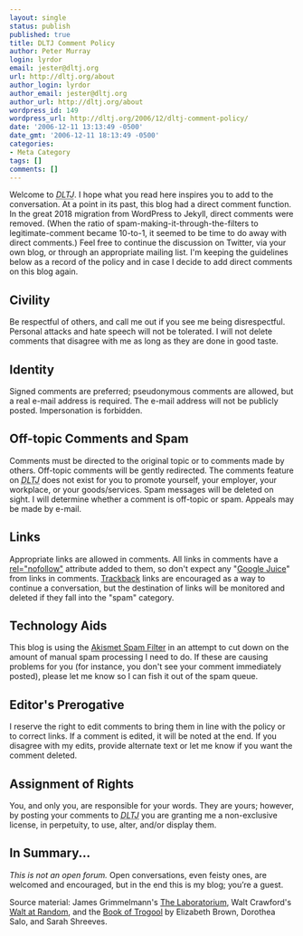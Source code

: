```yaml
---
layout: single
status: publish
published: true
title: DLTJ Comment Policy
author: Peter Murray
login: lyrdor
email: jester@dltj.org
url: http://dltj.org/about
author_login: lyrdor
author_email: jester@dltj.org
author_url: http://dltj.org/about
wordpress_id: 149
wordpress_url: http://dltj.org/2006/12/dltj-comment-policy/
date: '2006-12-11 13:13:49 -0500'
date_gmt: '2006-12-11 18:13:49 -0500'
categories:
- Meta Category
tags: []
comments: []
---
```

Welcome to _<acronym title="Disruptive Library Technology Jester">DLTJ</acronym>_.
I hope what you read here inspires you to add to the conversation.
At a point in its past, this blog had a direct comment function.
In the great 2018 migration from WordPress to Jekyll, direct comments were removed.
(When the ratio of spam-making-it-through-the-filters to legitimate-comment became 10-to-1, it seemed to be time to do away with direct comments.)
Feel free to continue the discussion on Twitter, via your own blog, or through an appropriate mailing list.
I'm keeping the guidelines below as a record of the policy and in case I decide to add direct comments on this blog again.

## Civility
Be respectful of others, and call me out if you see me being disrespectful.
Personal attacks and hate speech will not be tolerated.
I will not delete comments that disagree with me as long as they are done in good taste.

## Identity
Signed comments are preferred; pseudonymous comments are allowed, but a real e-mail address is required.
The e-mail address will not be publicly posted.
Impersonation is forbidden.

## Off-topic Comments and Spam
Comments must be directed to the original topic or to comments made by others.
Off-topic comments will be gently redirected.
The comments feature on _<acronym title="Disruptive Library Technology Jester">DLTJ</acronym>_ does not exist for you to promote yourself, your employer, your workplace, or your goods/services.
Spam messages will be deleted on sight.
I will determine whether a comment is off-topic or spam.
Appeals may be made by e-mail.

## Links
Appropriate links are allowed in comments.  All links in comments have a [rel="nofollow"](http://en.wikipedia.org/wiki/Nofollow "nofollow | Wikipedia") attribute added to them, so don't expect any "[Google Juice](http://www.c2.com/cgi/wiki?GoogleJuice)" from links in comments.
[Trackback](http://en.wikipedia.org/wiki/Trackback "Trackback - Wikipedia") links are encouraged as a way to continue a conversation, but the destination of links will be monitored and deleted if they fall into the "spam" category.

## Technology Aids
This blog is using the [Akismet Spam Filter](http://akismet.com/) in an attempt to cut down on the amount of manual spam processing I need to do.
If these are causing problems for you (for instance, you don't see your comment immediately posted), please let me know so I can fish it out of the spam queue.

## Editor's Prerogative
I reserve the right to edit comments to bring them in line with the policy or to correct links.
If a comment is edited, it will be noted at the end.
If you disagree with my edits, provide alternate text or let me know if you want the comment deleted.

## Assignment of Rights
You, and only you, are responsible for your words. They are yours; however, by posting your comments to _<acronym title="Disruptive Library Technology Jester">DLTJ</acronym>_ you are granting me a non-exclusive license, in perpetuity, to use, alter, and/or display them.

## In Summary...
*This is not an open forum.* Open conversations, even feisty ones, are welcomed and encouraged, but in the end this is my blog; you&rsquo;re a guest.

Source material: James Grimmelmann's [The Laboratorium](http://laboratorium.net/pages/comment-policy.html "The Laboratorium: Comment Policy"), Walt Crawford's [Walt at Random](http://walt.lishost.org/comment-policy/), and the [Book of Trogool](http://scientopia.org/blogs/bookoftrogool/about/ "About Book of Trogool") by Elizabeth Brown, Dorothea Salo, and Sarah Shreeves.
